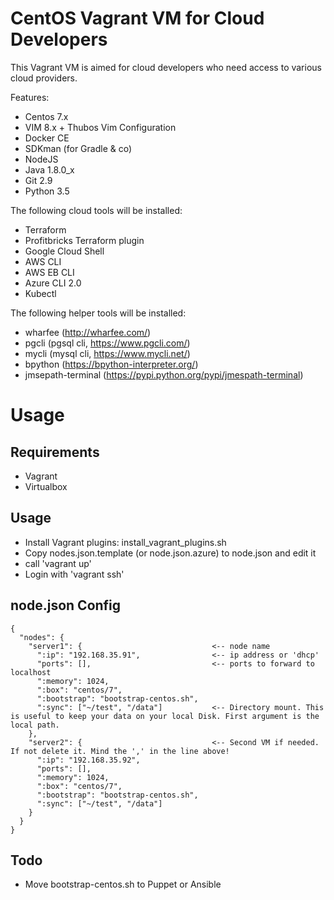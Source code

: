 # CentOS Vagrant VM for Cloud Developers

This Vagrant VM is aimed for cloud developers who need access to various cloud providers.

Features:
- Centos 7.x
- VIM 8.x + Thubos Vim Configuration
- Docker CE
- SDKman (for Gradle & co)
- NodeJS
- Java 1.8.0_x
- Git 2.9
- Python 3.5

The following cloud tools will be installed:
- Terraform
- Profitbricks Terraform plugin
- Google Cloud Shell
- AWS CLI
- AWS EB CLI
- Azure CLI 2.0
- Kubectl

The following helper tools will be installed:
- wharfee (http://wharfee.com/)
- pgcli (pgsql cli, https://www.pgcli.com/)
- mycli (mysql cli, https://www.mycli.net/)
- bpython (https://bpython-interpreter.org/)
- jmsepath-terminal (https://pypi.python.org/pypi/jmespath-terminal)

# Usage
## Requirements
- Vagrant
- Virtualbox

## Usage
- Install Vagrant plugins: install_vagrant_plugins.sh
- Copy nodes.json.template (or node.json.azure) to node.json and edit it
- call 'vagrant up'
- Login with 'vagrant ssh'

## node.json Config
```
{
  "nodes": {
    "server1": {                             <-- node name
      ":ip": "192.168.35.91",                <-- ip address or 'dhcp'
      "ports": [],                           <-- ports to forward to localhost
      ":memory": 1024,
      ":box": "centos/7",
      ":bootstrap": "bootstrap-centos.sh",
      ":sync": ["~/test", "/data"]           <-- Directory mount. This is useful to keep your data on your local Disk. First argument is the local path.
    },
    "server2": {                             <-- Second VM if needed. If not delete it. Mind the ',' in the line above!
      ":ip": "192.168.35.92",
      "ports": [],
      ":memory": 1024,
      ":box": "centos/7",
      ":bootstrap": "bootstrap-centos.sh",
      ":sync": ["~/test", "/data"]
    }
  }
}
```

## Todo
* Move bootstrap-centos.sh to Puppet or Ansible
